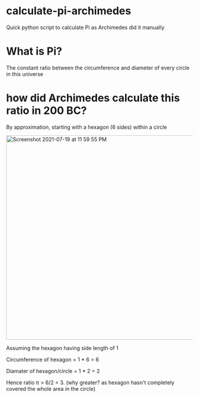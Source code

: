 # calculate-pi-archimedes
Quick python script to calculate Pi as Archimedes did it manually


# What is Pi?
The constant ratio between the circumference and diameter of every circle in this universe

# how did Archimedes calculate this ratio in 200 BC?
By approximation, starting with a hexagon (6 sides) within a circle

<img width="551" alt="Screenshot 2021-07-19 at 11 59 55 PM" src="https://user-images.githubusercontent.com/23168725/126232952-5aecc3c5-5ec3-434a-9218-149c1df5b5e8.png">


Assuming the hexagon having side length of 1

Circumference of hexagon = 1 * 6 = 6

Diamater of hexagon/circle = 1 * 2 = 2

Hence ratio π > 6/2 = 3. (why greater? as hexagon hasn't completely covered the whole area in the circle)



